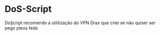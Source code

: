 # DoS-Script
Do§cript recomendo a utiilização do VPN Drax que criei se não quiser ser pego pleos feds

